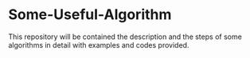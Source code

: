 # Some-Useful-Algorithm
This repository will be contained the description and the steps of some algorithms in detail with examples and codes provided.
